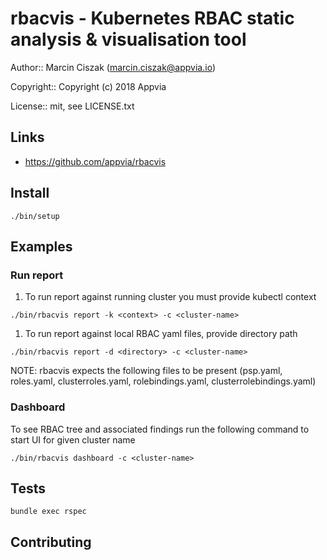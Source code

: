 # rbacvis - Kubernetes RBAC static analysis & visualisation tool

Author::  Marcin Ciszak (marcin.ciszak@appvia.io)

Copyright:: Copyright (c) 2018 Appvia

License:: mit, see LICENSE.txt

## Links

* https://github.com/appvia/rbacvis

## Install

```
./bin/setup
```

## Examples

### Run report

1. To run report against running cluster you must provide kubectl context 
```
./bin/rbacvis report -k <context> -c <cluster-name>
```

1. To run report against local RBAC yaml files, provide directory path
```
./bin/rbacvis report -d <directory> -c <cluster-name>
```
NOTE: rbacvis expects the following files to be present (psp.yaml, roles.yaml, clusterroles.yaml, rolebindings.yaml, clusterrolebindings.yaml)

### Dashboard

To see RBAC tree and associated findings run the following command to start UI for given cluster name
```
./bin/rbacvis dashboard -c <cluster-name>
```

## Tests 

```
bundle exec rspec
```

## Contributing

